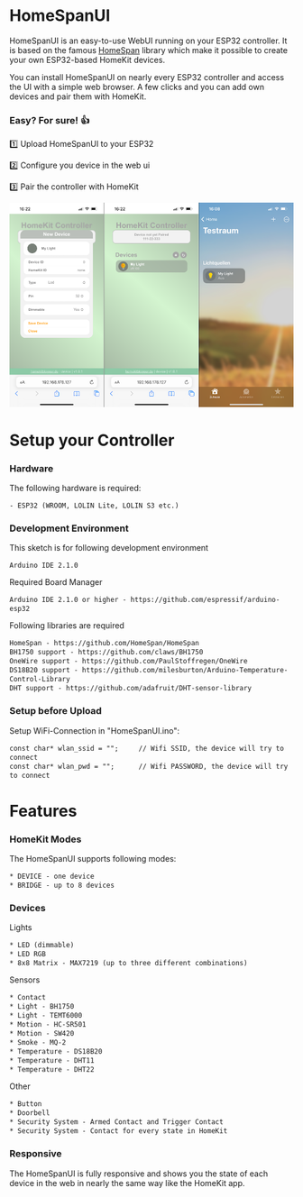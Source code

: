 # HomeSpanUI
HomeSpanUI is an easy-to-use WebUI running on your ESP32 controller. It is based on the famous [HomeSpan](https://github.com/HomeSpan/HomeSpan) library which make it possible to create your own ESP32-based HomeKit devices.

You can install HomeSpanUI on nearly every ESP32 controller and access the UI with a simple web browser. A few clicks and you can add own devices and pair them with HomeKit.


### Easy? For sure! :thumbsup:
:one: Upload HomeSpanUI to your ESP32

:two: Configure you device in the web ui

:three: Pair the controller with HomeKit

![alt text](https://github.com/datjan/HomeSpanUI/blob/main/pictures/device_example.png?raw=true)


# Setup your Controller
### Hardware
The following hardware is required:
```
- ESP32 (WROOM, LOLIN Lite, LOLIN S3 etc.)
```

### Development Environment
This sketch is for following development environment
```
Arduino IDE 2.1.0
```

 Required Board Manager
```
Arduino IDE 2.1.0 or higher - https://github.com/espressif/arduino-esp32
```

Following libraries are required
```
HomeSpan - https://github.com/HomeSpan/HomeSpan
BH1750 support - https://github.com/claws/BH1750
OneWire support - https://github.com/PaulStoffregen/OneWire
DS18B20 support - https://github.com/milesburton/Arduino-Temperature-Control-Library
DHT support - https://github.com/adafruit/DHT-sensor-library
```

### Setup before Upload
Setup WiFi-Connection in "HomeSpanUI.ino":
```
const char* wlan_ssid = "";     // Wifi SSID, the device will try to connect
const char* wlan_pwd = "";      // Wifi PASSWORD, the device will try to connect
```

# Features
### HomeKit Modes
The HomeSpanUI supports following modes:
```
* DEVICE - one device
* BRIDGE - up to 8 devices
```

### Devices
Lights
```
* LED (dimmable)
* LED RGB
* 8x8 Matrix - MAX7219 (up to three different combinations)
```

Sensors
```
* Contact
* Light - BH1750
* Light - TEMT6000
* Motion - HC-SR501
* Motion - SW420
* Smoke - MQ-2
* Temperature - DS18B20
* Temperature - DHT11
* Temperature - DHT22
```

Other
```
* Button
* Doorbell
* Security System - Armed Contact and Trigger Contact
* Security System - Contact for every state in HomeKit
```

### Responsive
The HomeSpanUI is fully responsive and shows you the state of each device in the web in nearly the same way like the HomeKit app.

